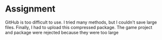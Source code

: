 # Assignment
GitHub is too difficult to use. I tried many methods, but I couldn't save large files. Finally, I had to upload this compressed package. The game project and package were rejected because they were too large
